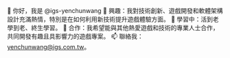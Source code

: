 👋 你好，我是 @igs-yenchunwang
👀 興趣：我對技術創新、遊戲開發和軟體架構設計充滿熱情，特別是在如何利用新技術提升遊戲體驗方面。
🌱 學習中：活到老學到老、終生學習。
💞️ 合作：我希望能與其他熱愛遊戲和技術的專業人士合作，共同開發有趣且具影響力的遊戲專案。
📫 聯絡我：yenchunwang@igs.com.tw。
